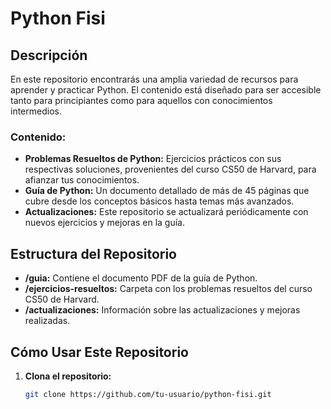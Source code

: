 # Python Fisi

## Descripción
En este repositorio encontrarás una amplia variedad de recursos para aprender y practicar Python. El contenido está diseñado para ser accesible tanto para principiantes como para aquellos con conocimientos intermedios.

### Contenido:
- **Problemas Resueltos de Python:** Ejercicios prácticos con sus respectivas soluciones, provenientes del curso CS50 de Harvard, para afianzar tus conocimientos.
- **Guía de Python:** Un documento detallado de más de 45 páginas que cubre desde los conceptos básicos hasta temas más avanzados.
- **Actualizaciones:** Este repositorio se actualizará periódicamente con nuevos ejercicios y mejoras en la guía.

## Estructura del Repositorio
- **/guia:** Contiene el documento PDF de la guía de Python.
- **/ejercicios-resueltos:** Carpeta con los problemas resueltos del curso CS50 de Harvard.
- **/actualizaciones:** Información sobre las actualizaciones y mejoras realizadas.

## Cómo Usar Este Repositorio
1. **Clona el repositorio:** 
   ```bash
   git clone https://github.com/tu-usuario/python-fisi.git
